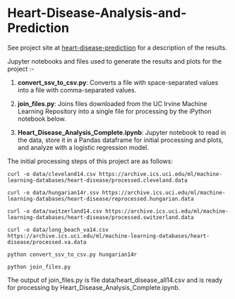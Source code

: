 # Heart-Disease-Analysis-and-Prediction

See project site at [heart-disease-predictiion](https://medipocket1.herokuapp.com/) for a description of the results.

Jupyter notebooks and files used to generate the results and plots for the project :-

1. **convert\_ssv\_to\_csv.py**: Converts a file with space-separated values into a file with comma-separated values.

1. **join\_files.py**: Joins files downloaded from the UC Irvine Machine Learning Repository into a single file for processing by the iPython notebook below.

1. **Heart\_Disease\_Analysis\_Complete.ipynb**: Jupyter notebook to read in the data, store it in a Pandas dataframe for initial processing and plots, and analyze with a logistic regression model.

The initial processing steps of this project are as follows:

`curl -o data/cleveland14.csv https://archive.ics.uci.edu/ml/machine-learning-databases/heart-disease/processed.cleveland.data`

`curl -o data/hungarian14r.ssv https://archive.ics.uci.edu/ml/machine-learning-databases/heart-disease/reprocessed.hungarian.data`

`curl -o data/switzerland14.csv https://archive.ics.uci.edu/ml/machine-learning-databases/heart-disease/processed.switzerland.data`

`curl -o data/long_beach_va14.csv https://archive.ics.uci.edu/ml/machine-learning-databases/heart-disease/processed.va.data`

`python convert_ssv_to_csv.py hungarian14r`

`python join_files.py`

The output of join\_files.py is file data/heart\_disease\_all14.csv and is ready for processing by Heart\_Disease\_Analysis\_Complete.ipynb.
